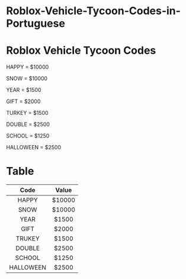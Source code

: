 # Roblox-Vehicle-Tycoon-Codes-in-Portuguese

# Roblox Vehicle Tycoon Codes

HAPPY = $10000

SNOW = $10000

YEAR = $1500

GIFT = $2000

TURKEY = $1500

DOUBLE = $2500

SCHOOL = $1250

HALLOWEEN = $2500

# Table

| Code      | Value  |
| :----:    | :----: |
| HAPPY     | $10000 |
| SNOW      | $10000 |
| YEAR      | $1500  |
| GIFT      | $2000  |
| TRUKEY    | $1500  |
| DOUBLE    | $2500  |
| SCHOOL    | $1250  |
| HALLOWEEN | $2500  |
